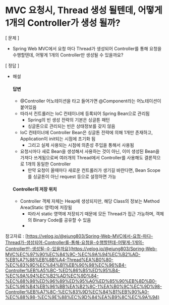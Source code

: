 # MVC 요청시, Thread 생성 될텐데, 어떻게 1개의 Controller가 생성 될까?

\[ 문제 ]

* Spring Web MVC에서 요청 마다 Thread가 생성되어 Controller를 통해 요청을 수행할텐데, 어떻게 1개의 Controller만 생성될 수 있을까요?

\[ 정답 ]

*   해설

    #### 답변

    * @Controller 어노테이션을 타고 들어가면 @Component라는 어노테이션이 붙어있음
    * 따라서 컨트롤러는 IoC 컨테이너에 등록되어 Spring Bean으로 관리됨
      * Spring의 빈 생성 전략의 기본은 싱글톤 패턴
      * 싱글톤으로 관리되는 빈은 상태정보를 갖지 않음
    * IoC 컨테이너에 Controller Bean은 싱글톤 전략에 의해 1개만 존재하고, Application이 init되는 시점에 초기화 됨
      * 그리고 실제 사용되는 시점에 의존성 주입을 통해서 사용됨
    * 요청시마다 새로 Bean을 생성해서 사용하는 것이 아닌, 이미 생성된 Bean을 가져다 쓰게됨으로써 여러개의 Thread에서 Controller를 사용해도 결론적으로 1개의 동일한 Controller
      * 만약 요청이 올때마다 새로운 컨트롤러가 생기길 바란다면, Bean Scope를 싱글톤이 아닌 request 등으로 설정하면 가능

    #### Controller의 저장 위치

    * Controller 객체 자체는 Heap에 생성되지만, 해당 Class의 정보는 Method Area(Static 영역)에 저장됨
      * 따라서 static 영역에 저장되기 때문에 모든 Thread가 접근 가능하며, 객체의 Binary Code를 공유할 수 있음
      *

참고자료 : [https://velog.io/@ejung803/Spring-Web-MVC에서-요청-마다-Thread가-생성되어-Controller를-통해-요청을-수행할텐데-어떻게-1개의-Controller만-생성될-수-있을까요](https://velog.io/@ejung803/Spring-Web-MVC%EC%97%90%EC%84%9C-%EC%9A%94%EC%B2%AD-%EB%A7%88%EB%8B%A4-Thread%EA%B0%80-%EC%83%9D%EC%84%B1%EB%90%98%EC%96%B4-Controller%EB%A5%BC-%ED%86%B5%ED%95%B4-%EC%9A%94%EC%B2%AD%EC%9D%84-%EC%88%98%ED%96%89%ED%95%A0%ED%85%90%EB%8D%B0-%EC%96%B4%EB%96%BB%EA%B2%8C-1%EA%B0%9C%EC%9D%98-Controller%EB%A7%8C-%EC%83%9D%EC%84%B1%EB%90%A0-%EC%88%98-%EC%9E%88%EC%9D%84%EA%B9%8C%EC%9A%94)
